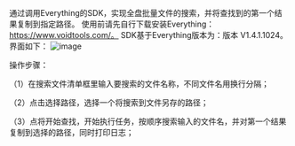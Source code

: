 通过调用Everything的SDK，实现全盘批量文件的搜索，并将查找到的第一个结果复制到指定路径。
使用前请先自行下载安装Everything：https://www.voidtools.com/。
SDK基于Everything版本为：版本 V1.4.1.1024。
界面如下：
![image](https://github.com/ChrisHang/FileSearchByEverything/assets/14013397/21693e8e-dc70-4139-b2ec-9b87bcf6cf23)

操作步骤：

（1）在搜索文件清单框里输入要搜索的文件名称，不同文件名用换行分隔；

（2）点击选择路径，选择一个将搜索到文件另存的路径；

（3）点将开始查找，开始执行任务，按顺序搜索输入的文件名，并对第一个结果复制到选择的路径，同时打印日志；
